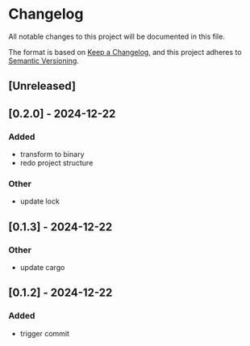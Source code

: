 # Changelog
All notable changes to this project will be documented in this file.

The format is based on [Keep a Changelog](https://keepachangelog.com/en/1.0.0/),
and this project adheres to [Semantic Versioning](https://semver.org/spec/v2.0.0.html).

## [Unreleased]

## [0.2.0] - 2024-12-22

### Added
- transform to binary
- redo project structure

### Other
- update lock

## [0.1.3] - 2024-12-22

### Other
- update cargo

## [0.1.2] - 2024-12-22

### Added
- trigger commit
